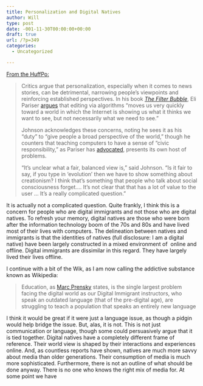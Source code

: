 ```yaml
---
title: Personalization and Digital Natives
author: Will
type: post
date: -001-11-30T00:00:00+00:00
draft: true
url: /?p=349
categories:
  - Uncategorized

---
```

[From the HuffPo:][1]

> Critics argue that personalization, especially when it comes to news stories, can be detrimental, narrowing people’s viewpoints and reinforcing established perspectives. In his book _<a href="http://www.thefilterbubble.com/" target="_hplink">The Filter Bubble</a>_, Eli Pariser <a href="http://www.huffingtonpost.com/2011/03/07/eli-pariser-facebook-google-ted_n_832198.html" target="_hplink">argues</a> that editing via algorithms “moves us very quickly toward a world in which the Internet is showing us what it thinks we want to see, but not necessarily what we need to see.”
> 
> Johnson acknowledges these concerns, noting he sees it as his “duty” to “give people a broad perspective of the world,” though he counters that teaching computers to have a sense of “civic responsibility,” as Pariser has <a href="http://www.huffingtonpost.com/2011/03/07/eli-pariser-facebook-google-ted_n_832198.html" target="_hplink">advocated</a>, presents its own host of problems.
> 
> “It’s unclear what a fair, balanced view is,” said Johnson. “Is it fair to say, if you type in ‘evolution’ then we have to show something about creationism? I think that’s something that people who talk about social consciousness forget…. It’s not clear that that has a lot of value to the user … It’s a really complicated question.”

It is actually not a complicated question. Quite frankly, I think this is a concern for people who are digital immigrants and not those who are digital natives. To refresh your memory, digital natives are those who were born after the information technology boom of the 70s and 80s and have lived most of their lives with computers. The delineation between natives and immigrants is that the identities of natives (full disclosure: I am a digital native) have been largely constructed in a mixed environment of  online and offline. Digital immigrants are dissimilar in this regard. They have largely lived their lives offline.

I continue with a bit of the Wik, as I am now calling the addictive substance known as Wikipedia:

> Education, as [Marc Prensky][2] states, is the single largest problem facing the digital world as our Digital Immigrant instructors, who speak an outdated language (that of the pre-digital age), are struggling to teach a population that speaks an entirely new language

I think it would be great if it were just a language issue, as though a pidgin would help bridge the issue. But, alas, it is not. This is not just communication or language, though some could persuasively argue that it is tied together. Digital natives have a completely different frame of reference. Their world view is shaped by their interactions and experiences online. And, as countless reports have shown, natives are much more savvy about media than older generations. Their consumption of media is much more sophisticated. Furthermore, there is not an outline of what should be done anyway. There is no one who knows the right mix of media for. At some point we have

 [1]: http://www.huffingtonpost.com/2011/06/08/zite-ceo-search-mark-johnson_n_873214.html
 [2]: http://en.wikipedia.org/wiki/Marc_Prensky "Marc Prensky"